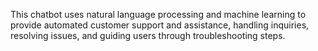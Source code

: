 This chatbot uses natural language processing and machine learning to provide automated customer support and assistance, handling inquiries, resolving issues, and guiding users through troubleshooting steps.